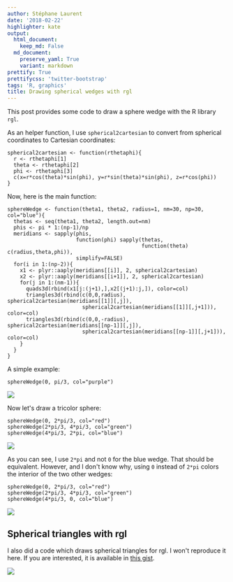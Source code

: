 ```yaml
---
author: Stéphane Laurent
date: '2018-02-22'
highlighter: kate
output:
  html_document:
    keep_md: False
  md_document:
    preserve_yaml: True
    variant: markdown
prettify: True
prettifycss: 'twitter-bootstrap'
tags: 'R, graphics'
title: Drawing spherical wedges with rgl
---
```


This post provides some code to draw a sphere wedge with the R library
`rgl`.

As an helper function, I use `spherical2cartesian` to convert from
spherical coordinates to Cartesian coordinates:

``` {.r}
spherical2cartesian <- function(rthetaphi){
  r <- rthetaphi[1]
  theta <- rthetaphi[2]
  phi <- rthetaphi[3]
  c(x=r*cos(theta)*sin(phi), y=r*sin(theta)*sin(phi), z=r*cos(phi))
}
```

Now, here is the main function:

``` {.r}
sphereWedge <- function(theta1, theta2, radius=1, nm=30, np=30, col="blue"){
  thetas <- seq(theta1, theta2, length.out=nm)
  phis <- pi * 1:(np-1)/np
  meridians <- sapply(phis, 
                      function(phi) sapply(thetas, 
                                           function(theta) c(radius,theta,phi)), 
                      simplify=FALSE)
  for(i in 1:(np-2)){
    x1 <- plyr::aaply(meridians[[i]], 2, spherical2cartesian)
    x2 <- plyr::aaply(meridians[[i+1]], 2, spherical2cartesian)
    for(j in 1:(nm-1)){
      quads3d(rbind(x1[j:(j+1),],x2[(j+1):j,]), color=col)
      triangles3d(rbind(c(0,0,radius), spherical2cartesian(meridians[[1]][,j]), 
                        spherical2cartesian(meridians[[1]][,j+1])), color=col)
      triangles3d(rbind(c(0,0,-radius), spherical2cartesian(meridians[[np-1]][,j]), 
                        spherical2cartesian(meridians[[np-1]][,j+1])), color=col)
    }
  }
}
```

A simple example:

``` {.r}
sphereWedge(0, pi/3, col="purple")
```

![](figures/wedge1.png)

Now let's draw a tricolor sphere:

``` {.r}
sphereWedge(0, 2*pi/3, col="red")
sphereWedge(2*pi/3, 4*pi/3, col="green")
sphereWedge(4*pi/3, 2*pi, col="blue")
```

![](figures/wedge2.png)

As you can see, I use `2*pi` and not `0` for the blue wedge. That should
be equivalent. However, and I don't know why, using `0` instead of
`2*pi` colors the interior of the two other wedges:

``` {.r}
sphereWedge(0, 2*pi/3, col="red")
sphereWedge(2*pi/3, 4*pi/3, col="green")
sphereWedge(4*pi/3, 0, col="blue")
```

![](figures/wedge3.png)

Spherical triangles with rgl
----------------------------

I also did a code which draws spherical triangles for rgl. I won't
reproduce it here. If you are interested, it is available in [this
gist](https://gist.github.com/stla/1cd2c0b3c4db4898f7132003e2ed2766).

![](figures/triangulatedSphere.png)
